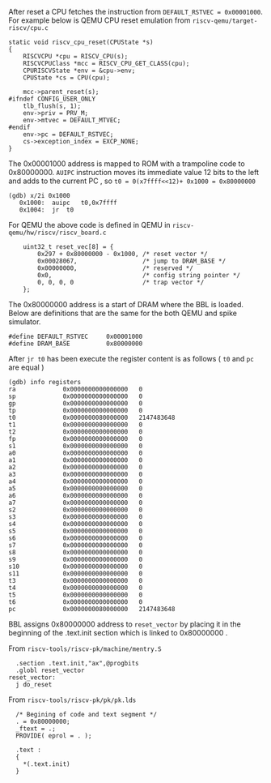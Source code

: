 
After reset a CPU fetches the instruction from ```DEFAULT_RSTVEC = 0x00001000```.
For example below is QEMU CPU reset emulation from ```riscv-qemu/target-riscv/cpu.c```
```
static void riscv_cpu_reset(CPUState *s)
{
    RISCVCPU *cpu = RISCV_CPU(s);
    RISCVCPUClass *mcc = RISCV_CPU_GET_CLASS(cpu);
    CPURISCVState *env = &cpu->env;
    CPUState *cs = CPU(cpu);

    mcc->parent_reset(s);
#ifndef CONFIG_USER_ONLY
    tlb_flush(s, 1);
    env->priv = PRV_M;
    env->mtvec = DEFAULT_MTVEC;
#endif
    env->pc = DEFAULT_RSTVEC;
    cs->exception_index = EXCP_NONE;
}
```

The 0x00001000 address is mapped to ROM with a trampoline code to 0x80000000. ```AUIPC``` instruction moves its immediate value 12 bits to the left and adds to the current PC , so ```t0 = 0(x7ffff<<12)+ 0x1000 = 0x80000000```

```
(gdb) x/2i 0x1000
   0x1000:	auipc	t0,0x7ffff
   0x1004:	jr	t0
```

For QEMU the above code is defined in QEMU in ```riscv-qemu/hw/riscv/riscv_board.c```
```
    uint32_t reset_vec[8] = {
        0x297 + 0x80000000 - 0x1000, /* reset vector */
        0x00028067,                  /* jump to DRAM_BASE */
        0x00000000,                  /* reserved */
        0x0,                         /* config string pointer */
        0, 0, 0, 0                   /* trap vector */
    };
```

The 0x80000000 address is a start of DRAM where the BBL is loaded. Below are definitions that are the same for the both QEMU and spike simulator.

```
#define DEFAULT_RSTVEC     0x00001000
#define DRAM_BASE          0x80000000
```

After ```jr	t0``` has been execute the register content is as follows ( ```t0``` and ```pc``` are equal )

```
(gdb) info registers
ra             0x0000000000000000	0
sp             0x0000000000000000	0
gp             0x0000000000000000	0
tp             0x0000000000000000	0
t0             0x0000000080000000	2147483648
t1             0x0000000000000000	0
t2             0x0000000000000000	0
fp             0x0000000000000000	0
s1             0x0000000000000000	0
a0             0x0000000000000000	0
a1             0x0000000000000000	0
a2             0x0000000000000000	0
a3             0x0000000000000000	0
a4             0x0000000000000000	0
a5             0x0000000000000000	0
a6             0x0000000000000000	0
a7             0x0000000000000000	0
s2             0x0000000000000000	0
s3             0x0000000000000000	0
s4             0x0000000000000000	0
s5             0x0000000000000000	0
s6             0x0000000000000000	0
s7             0x0000000000000000	0
s8             0x0000000000000000	0
s9             0x0000000000000000	0
s10            0x0000000000000000	0
s11            0x0000000000000000	0
t3             0x0000000000000000	0
t4             0x0000000000000000	0
t5             0x0000000000000000	0
t6             0x0000000000000000	0
pc             0x0000000080000000	2147483648
```

BBL assigns 0x80000000 address to ```reset_vector``` by placing it in the beginning of the .text.init section which is linked to 0x80000000 .

From ```riscv-tools/riscv-pk/machine/mentry.S```
```
  .section .text.init,"ax",@progbits
  .globl reset_vector
reset_vector:
  j do_reset
```

From ```riscv-tools/riscv-pk/pk/pk.lds```
```
  /* Begining of code and text segment */
  . = 0x80000000;
  _ftext = .;
  PROVIDE( eprol = . );

  .text :
  {
    *(.text.init)
  }
```

